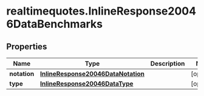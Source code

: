 # realtimequotes.InlineResponse20046DataBenchmarks

## Properties

Name | Type | Description | Notes
------------ | ------------- | ------------- | -------------
**notation** | [**InlineResponse20046DataNotation**](InlineResponse20046DataNotation.md) |  | [optional] 
**type** | [**InlineResponse20046DataType**](InlineResponse20046DataType.md) |  | [optional] 


